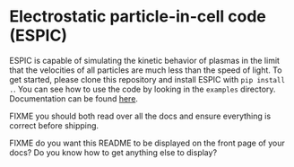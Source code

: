 # Electrostatic particle-in-cell code (ESPIC)

ESPIC is capable of simulating the kinetic behavior of plasmas in the limit that the velocities of all particles are much less than the speed of light. To get started, please clone this repository and install ESPIC with `pip install .`. You can see how to use the code by looking in the `examples` directory. Documentation can be found [here](https://leebr48.github.io/ESPIC/).

FIXME you should both read over all the docs and ensure everything is correct before shipping.

FIXME do you want this README to be displayed on the front page of your docs? Do you know how to get anything else to display?
